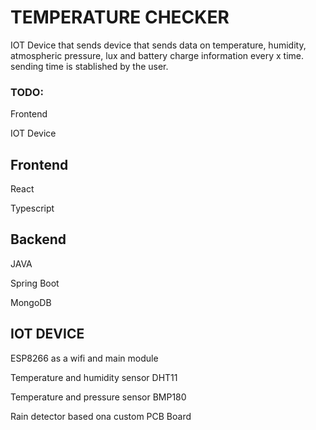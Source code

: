 # TEMPERATURE CHECKER

IOT Device that sends device that sends data on temperature, humidity, atmospheric pressure, lux and battery charge information every x time. sending time is stablished by the user.


### TODO:

Frontend

IOT Device


## Frontend

React

Typescript


## Backend

JAVA

Spring Boot

MongoDB


## IOT DEVICE

ESP8266 as a wifi and main module

Temperature and humidity sensor DHT11 

Temperature and pressure sensor BMP180

Rain detector based ona custom PCB Board



